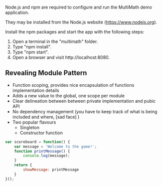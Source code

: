 Node.js and npm are required to configure and run the MultiMath demo application.

They may be installed from the Node.js website (https://www.nodejs.org).

Install the npm packages and start the app with the following steps:
1. Open a terminal in the "multimath" folder.
2. Type "npm install".
3. Type "npm start".
4. Open a browser and visit http://localhost:8080.

## Revealing Module Pattern
- Function scoping, provides nice encapsulation of functions implementation details
- Adds a new value to the global, one scope per module
- Clear delineation between between private implementation and pubic API
- No dependency management (you have to keep track of what is being included and where, [sad face] )
- Two popular flavours
    - Singleton
    - Constructor function
```JavaScript
var scoreboard = function() {
    var message = 'Welcome to the game!';
    function printMessage() {
        console.log(message);
    }
    return {
        showMessage: printMessage
    }
}();
```